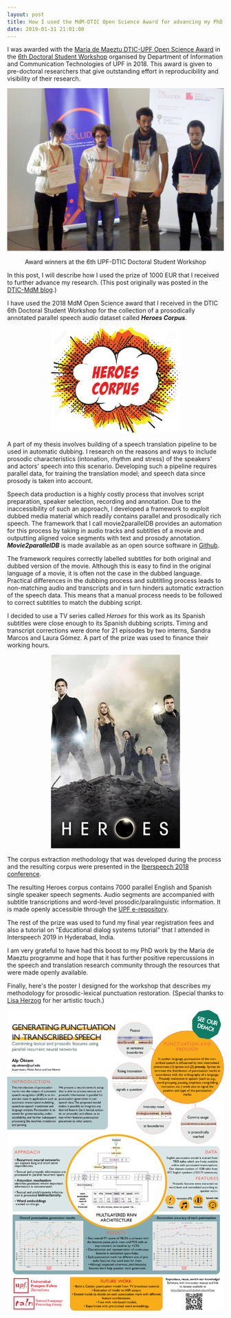 ```yaml
---
layout: post
title: How I used the MdM-DTIC Open Science Award for advancing my PhD research
date: 2019-01-31 21:01:00
---
```

I was awarded with the <a href="https://www.upf.edu/web/etic_doctoral_workshop/maria-de-maeztu" target="https://www.upf.edu/web/etic_doctoral_workshop/maria-de-maeztu">María de Maeztu DTIC-UPF Open Science Award</a> in the <a href="https://www.upf.edu/web/media/enoticies/-/asset_publisher/wdGAWZ7EMj53/content/id/170996266/maximized#.XD2lU1xKjcs" target="https://www.upf.edu/web/media/enoticies/-/asset_publisher/wdGAWZ7EMj53/content/id/170996266/maximized#.XD2lU1xKjcs">6th Doctoral Student Workshop</a> organised by Department of Information and Communication Technologies of UPF in 2018. This award is given to pre-doctoral researchers that give outstanding effort in reproducibility and visibility of their research. 

<p align="center"><img src="/img/guanyadors dtic.JPG.jpg" alt="Award winners at the 6th UPF-DTIC Doctoral Student Workshop" width="600"></p>
<p align="center">Award winners at the 6th UPF-DTIC Doctoral Student Workshop</p>

In this post, I will describe how I used the prize of 1000 EUR that I received to further advance my research. (This post originally was posted in the <a href="https://www.upf.edu/web/mdm-dtic/blog/-/blogs/open-science-award-to-alp-oktem-the-heroes-corpus-dataset?_33_redirect=https%3A%2F%2Fwww.upf.edu%2Fweb%2Fmdm-dtic%2Fblog%3Fp_p_id%3D33%26p_p_lifecycle%3D0%26p_p_state%3Dnormal%26p_p_mode%3Dview%26p_p_col_id%3Dcolumn-1%26p_p_col_count%3D1#.XFIlD8_0kWo" target="https://www.upf.edu/web/mdm-dtic/blog/-/blogs/open-science-award-to-alp-oktem-the-heroes-corpus-dataset?_33_redirect=https%3A%2F%2Fwww.upf.edu%2Fweb%2Fmdm-dtic%2Fblog%3Fp_p_id%3D33%26p_p_lifecycle%3D0%26p_p_state%3Dnormal%26p_p_mode%3Dview%26p_p_col_id%3Dcolumn-1%26p_p_col_count%3D1#.XFIlD8_0kWo">DTIC-MdM blog</a>.)

I have used the 2018 MdM Open Science award that I received in the DTIC 6th Doctoral Student Workshop for the collection of a prosodically annotated parallel speech audio dataset called **_Heroes Corpus_**.

<p align="center"><img src="/img/heroes-corpus-logo.png" alt="Heroes corpus logo" width="300"></p>

A part of my thesis involves building of a speech translation pipeline to be used in automatic dubbing. I research on the reasons and ways to include prosodic characteristics (intonation, rhythm and stress) of the speakers' and actors' speech into this scenario. Developing such a pipeline requires parallel data, for training the translation model; and speech data since prosody is taken into account.

Speech data production is a highly costly process that involves script preparation, speaker selection, recording and annotation. Due to the inaccessibility of such an approach, I developed a framework to exploit dubbed media material which readily contains parallel and prosodically rich speech. The framework that I call movie2parallelDB provides an automation for this process by taking in audio tracks and subtitles of a movie and outputting aligned voice segments with text and prosody annotation. **_Movie2parallelDB_** is made available as an open source software in <a href="http://github.com/alpoktem/movie2parallelDB" target="http://github.com/alpoktem/movie2parallelDB">Github</a>.

The framework requires correctly labelled subtitles for both original and dubbed version of the movie. Although this is easy to find in the original language of a movie, it is often not the case in the dubbed language. Practical differences in the dubbing process and subtitling process leads to non-matching audio and transcripts and in turn hinders automatic extraction of the speech data. This means that a manual process needs to be followed to correct subtitles to match the dubbing script.

I decided to use a TV series called *Heroes* for this work as its Spanish subtitles were close enough to its Spanish dubbing scripts. Timing and transcript corrections were done for 21 episodes by two interns, Sandra Marcos and Laura Gómez. A part of the prize was used to finance their working hours.

<p align="center"><img src="/img/heroes.jpg" alt="Heroes TV series" width="300"></p>

The corpus extraction methodology that was developed during the process and the resulting corpus were presented in the [Iberspeech 2018 conference](/publications/2018-11-21-iberspeech1).

The resulting Heroes corpus contains 7000 parallel English and Spanish single speaker speech segments. Audio segments are accompanied with subtitle transcriptions and word-level prosodic/paralinguistic information. It is made openly accessible through the <a href="http://hdl.handle.net/10230/35572" target="http://hdl.handle.net/10230/35572">UPF e-repository</a>.

The rest of the prize was used to fund my final year registration fees and also a tutorial on "Educational dialog systems tutorial" that I attended in Interspeech 2019 in Hyderabad, India.

I am very grateful to have had this boost to my PhD work by the Maria de Maeztu programme and hope that it has further positive repercussions in the speech and translation research community through the resources that were made openly available. 

Finally, here's the poster I designed for the workshop that describes my methodology for prosodic-lexical punctuation restoration. (Special thanks to <a href="https://www.herzogelisabeth.com/" target="https://www.herzogelisabeth.com/">Lisa Herzog</a> for her artistic touch.)

<p align="center"><a href="/img/punkPoster_herz_full.png"><img src="/img/punkPoster_herz_small.png" alt="Alp Öktem's Interspeech 2018 poster for publication: Visualizing punctuation restoration in speech transcripts with Prosograph." width="700"></a></p>